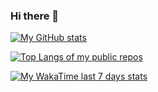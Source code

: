 ### Hi there 👋

<!--
**lorenzobilli/lorenzobilli** is a ✨ _special_ ✨ repository because its `README.md` (this file) appears on your GitHub profile.

Here are some ideas to get you started:

- 🔭 I’m currently working on ...
- 🌱 I’m currently learning ...
- 👯 I’m looking to collaborate on ...
- 🤔 I’m looking for help with ...
- 💬 Ask me about ...
- 📫 How to reach me: ...
- 😄 Pronouns: ...
- ⚡ Fun fact: ...
-->

[![My GitHub stats](https://github-readme-stats.vercel.app/api?username=lorenzobilli&theme=dark&count_private=true&include_all_commits=true&show_icons=true)](https://github.com/anuraghazra/github-readme-stats)

[![Top Langs of my public repos](https://github-readme-stats.vercel.app/api/top-langs/?username=lorenzobilli&theme=dark&layout=compact)](https://github.com/anuraghazra/github-readme-stats)

[![My WakaTime last 7 days stats](https://github-readme-stats.vercel.app/api/wakatime?username=lorenzobilli&theme=dark&range=last_7_days)](https://github.com/anuraghazra/github-readme-stats)
